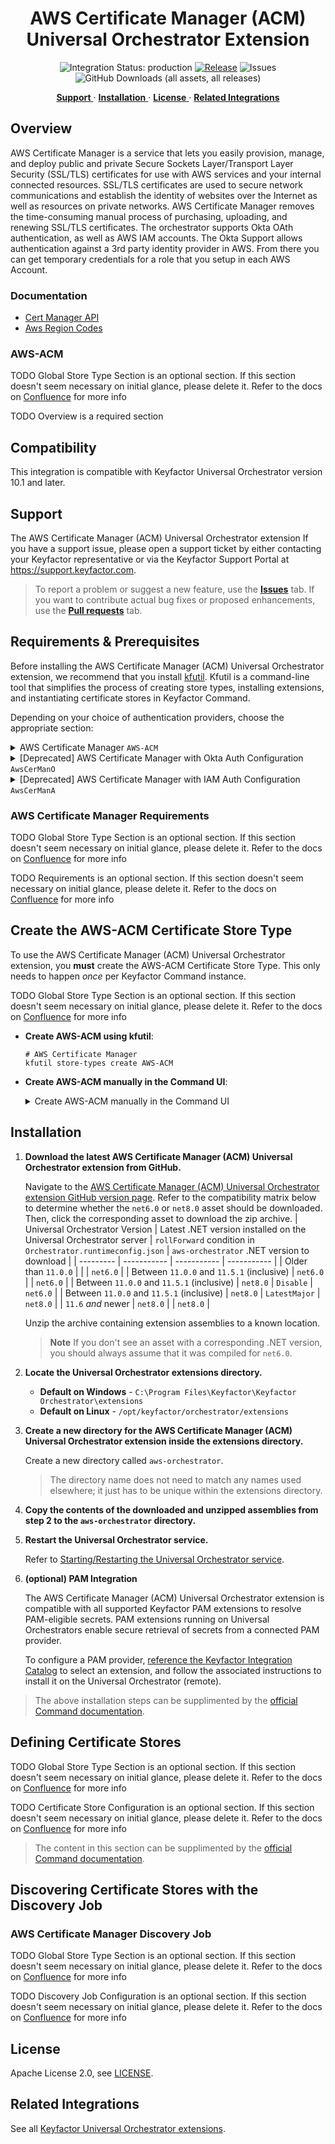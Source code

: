 <h1 align="center" style="border-bottom: none">
    AWS Certificate Manager (ACM) Universal Orchestrator Extension
</h1>

<p align="center">
  <!-- Badges -->
<img src="https://img.shields.io/badge/integration_status-production-3D1973?style=flat-square" alt="Integration Status: production" />
<a href="https://github.com/Keyfactor/aws-orchestrator/releases"><img src="https://img.shields.io/github/v/release/Keyfactor/aws-orchestrator?style=flat-square" alt="Release" /></a>
<img src="https://img.shields.io/github/issues/Keyfactor/aws-orchestrator?style=flat-square" alt="Issues" />
<img src="https://img.shields.io/github/downloads/Keyfactor/aws-orchestrator/total?style=flat-square&label=downloads&color=28B905" alt="GitHub Downloads (all assets, all releases)" />
</p>

<p align="center">
  <!-- TOC -->
  <a href="#support">
    <b>Support</b>
  </a>
  ·
  <a href="#installation">
    <b>Installation</b>
  </a>
  ·
  <a href="#license">
    <b>License</b>
  </a>
  ·
  <a href="https://github.com/orgs/Keyfactor/repositories?q=orchestrator">
    <b>Related Integrations</b>
  </a>
</p>

## Overview

AWS Certificate Manager is a service that lets you easily provision, manage, and deploy public and private Secure Sockets Layer/Transport Layer Security (SSL/TLS) certificates for use with AWS services and your internal connected resources. SSL/TLS certificates are used to secure network communications and establish the identity of websites over the Internet as well as resources on private networks. AWS Certificate Manager removes the time-consuming manual process of purchasing, uploading, and renewing SSL/TLS certificates.  The orchestrator supports Okta OAth authentication, as well as AWS IAM accounts. The Okta Support allows authentication against a 3rd party identity provider in AWS.  From there you can get temporary credentials for a role that you setup in each AWS Account.
 
### Documentation

- [Cert Manager API](https://docs.aws.amazon.com/acm/latest/userguide/sdk.html)
- [Aws Region Codes](https://docs.aws.amazon.com/AmazonRDS/latest/UserGuide/Concepts.RegionsAndAvailabilityZones.html)



### AWS-ACM
TODO Global Store Type Section is an optional section. If this section doesn't seem necessary on initial glance, please delete it. Refer to the docs on [Confluence](https://keyfactor.atlassian.net/wiki/x/SAAyHg) for more info


TODO Overview is a required section

## Compatibility

This integration is compatible with Keyfactor Universal Orchestrator version 10.1 and later.

## Support
The AWS Certificate Manager (ACM) Universal Orchestrator extension If you have a support issue, please open a support ticket by either contacting your Keyfactor representative or via the Keyfactor Support Portal at https://support.keyfactor.com. 
 
> To report a problem or suggest a new feature, use the **[Issues](../../issues)** tab. If you want to contribute actual bug fixes or proposed enhancements, use the **[Pull requests](../../pulls)** tab.

## Requirements & Prerequisites

Before installing the AWS Certificate Manager (ACM) Universal Orchestrator extension, we recommend that you install [kfutil](https://github.com/Keyfactor/kfutil). Kfutil is a command-line tool that simplifies the process of creating store types, installing extensions, and instantiating certificate stores in Keyfactor Command.


Depending on your choice of authentication providers, choose the appropriate section:
<details>
<summary>AWS Certificate Manager <code>AWS-ACM</code></summary>

### AWS Setup
Options for authenticating:
1. Okta or other OAuth configuration (refer to `AwsCerManO` below)
2. IAM User Auth configuration (refer to `AwsCerManA` below)
3. EC2 Role Auth or other default method supported by the [AWS SDK](https://docs.aws.amazon.com/sdk-for-net/v3/developer-guide/creds-assign.html)

As one option for #3, to set up Role Auth for an EC2 instance, follow the steps below. Note, this applies specifically __when the orchestrator is running `ACM-AWS` inside of an EC2 instance__. When the option to assume an EC2 role is selected, the Account ID and Role will be assumed using the default credentials supplied in the EC2 instance via the AWS SDK.
1. Assign or note the existing IAM Role assigned to the EC2 instance running
2. Make sure that role has access to ACM
3. When configuring the `AWS-ACM` store, do not select either IAM or OAuth methods in the store's settings. This will make it use the AWS SDK to lookup EC2 credentials.

</details>

<details>
<summary>[Deprecated] AWS Certificate Manager with Okta Auth Configuration <code>AwsCerManO</code></summary>

### AWS Setup
1. A 3rd party [identity provider](https://docs.aws.amazon.com/IAM/latest/UserGuide/id_roles_providers_create_oidc.html) similar to [this](/Images/AWSIdentityProvider.gif) needs to be setup in AWS for each account.
2. An Aws [Role](https://docs.aws.amazon.com/IAM/latest/UserGuide/id_roles_create_for-user.html) similar to [this](/Images/AWSRole1.gif) needs Added for each AWS account.
3. Ensure the [trust relationship](https://docs.aws.amazon.com/directoryservice/latest/admin-guide/edit_trust.html) is setup for that role.  Should  look like [this](/Images/AWSRole2.gif).

### OKTA Setup
1. Ensure your Authorization Server Is Setup in OKTA.  Here is a [sample](/Images/OktaSampleAuthorizationServer.gif).
2. Ensure the appropriate scopes are setup in Okta.  Here is a [sample](/Images/OktaSampleAuthorizationServer-scopes.gif).
3. Setup an Okta App with similar settings to [this](/Images/OktaApp1.gif) and [this](/Images/OktaApp2.gif).

</details>

<details>
<summary>[Deprecated] AWS Certificate Manager with IAM Auth Configuration <code>AwsCerManA</code></summary>

### AWS Setup
1. An Aws [Role](https://docs.aws.amazon.com/IAM/latest/UserGuide/id_roles_create_for-user.html) Needs Added for the permissions you want to grant, see [sample](/Images/AWSRole1.gif).
2. A [Trust Relationship](https://docs.aws.amazon.com/directoryservice/latest/admin-guide/edit_trust.html) is setup for that role.  Should look like something like [this](/Images/AssumeRoleTrust.gif).
3. AWS does not support programmatic access for AWS SSO accounts. The account used here must be a [standard AWS IAM User](/Images/UserAccount.gif) with an Access Key credential type.

</details>

### AWS Certificate Manager Requirements
TODO Global Store Type Section is an optional section. If this section doesn't seem necessary on initial glance, please delete it. Refer to the docs on [Confluence](https://keyfactor.atlassian.net/wiki/x/SAAyHg) for more info


TODO Requirements is an optional section. If this section doesn't seem necessary on initial glance, please delete it. Refer to the docs on [Confluence](https://keyfactor.atlassian.net/wiki/x/SAAyHg) for more info




## Create the AWS-ACM Certificate Store Type

To use the AWS Certificate Manager (ACM) Universal Orchestrator extension, you **must** create the AWS-ACM Certificate Store Type. This only needs to happen _once_ per Keyfactor Command instance.


TODO Global Store Type Section is an optional section. If this section doesn't seem necessary on initial glance, please delete it. Refer to the docs on [Confluence](https://keyfactor.atlassian.net/wiki/x/SAAyHg) for more info


* **Create AWS-ACM using kfutil**:

    ```shell
    # AWS Certificate Manager
    kfutil store-types create AWS-ACM
    ```

* **Create AWS-ACM manually in the Command UI**:
    <details><summary>Create AWS-ACM manually in the Command UI</summary>

    Create a store type called `AWS-ACM` with the attributes in the tables below:

    #### Basic Tab
    | Attribute | Value | Description |
    | --------- | ----- | ----- |
    | Name | AWS Certificate Manager | Display name for the store type (may be customized) |
    | Short Name | AWS-ACM | Short display name for the store type |
    | Capability | AWS-ACM | Store type name orchestrator will register with. Check the box to allow entry of value |
    | Supports Add | ✅ Checked | Check the box. Indicates that the Store Type supports Management Add |
    | Supports Remove | ✅ Checked | Check the box. Indicates that the Store Type supports Management Remove |
    | Supports Discovery | 🔲 Unchecked |  Indicates that the Store Type supports Discovery |
    | Supports Reenrollment | 🔲 Unchecked |  Indicates that the Store Type supports Reenrollment |
    | Supports Create | 🔲 Unchecked |  Indicates that the Store Type supports store creation |
    | Needs Server | ✅ Checked | Determines if a target server name is required when creating store |
    | Blueprint Allowed | ✅ Checked | Determines if store type may be included in an Orchestrator blueprint |
    | Uses PowerShell | 🔲 Unchecked | Determines if underlying implementation is PowerShell |
    | Requires Store Password | 🔲 Unchecked | Enables users to optionally specify a store password when defining a Certificate Store. |
    | Supports Entry Password | 🔲 Unchecked | Determines if an individual entry within a store can have a password. |

    The Basic tab should look like this:

    ![AWS-ACM Basic Tab](docsource/images/AWS-ACM-basic-store-type-dialog.png)

    #### Advanced Tab
    | Attribute | Value | Description |
    | --------- | ----- | ----- |
    | Supports Custom Alias | Optional | Determines if an individual entry within a store can have a custom Alias. |
    | Private Key Handling | Required | This determines if Keyfactor can send the private key associated with a certificate to the store. Required because IIS certificates without private keys would be invalid. |
    | PFX Password Style | Default | 'Default' - PFX password is randomly generated, 'Custom' - PFX password may be specified when the enrollment job is created (Requires the Allow Custom Password application setting to be enabled.) |

    The Advanced tab should look like this:

    ![AWS-ACM Advanced Tab](docsource/images/AWS-ACM-advanced-store-type-dialog.png)

    > For Keyfactor **Command versions 24.4 and later**, a Certificate Format dropdown is available with PFX and PEM options. Ensure that **PFX** is selected, as this determines the format of new and renewed certificates sent to the Orchestrator during a Management job. Currently, all Keyfactor-supported Orchestrator extensions support only PFX.

    #### Custom Fields Tab
    Custom fields operate at the certificate store level and are used to control how the orchestrator connects to the remote target server containing the certificate store to be managed. The following custom fields should be added to the store type:

    | Name | Display Name | Description | Type | Default Value/Options | Required |
    | ---- | ------------ | ---- | --------------------- | -------- | ----------- |
    | UseEC2AssumeRole | Assume new Account / Role in EC2 | A switch to enable the store to assume a new Account ID and Role when using EC2 credentials | Bool | false | ✅ Checked |
    | UseOAuth | Use OAuth 2.0 Provider | A switch to enable the store to use an OAuth provider workflow to authenticate with AWS ACM | Bool | false | ✅ Checked |
    | UseIAM | Use IAM User Auth | A switch to enable the store to use IAM User auth to assume a role when authenticating with AWS ACM | Bool | false | ✅ Checked |
    | EC2AssumeRole | AWS Role to Assume (EC2) | The AWS Role to assume using the EC2 instance credentials | String |  | 🔲 Unchecked |
    | OAuthScope | OAuth Scope | This is the OAuth Scope needed for Okta OAuth, defined in Okta | String |  | 🔲 Unchecked |
    | OAuthGrantType | OAuth Grant Type | In OAuth 2.0, the term �grant type� refers to the way an application gets an access token. In Okta this is `client_credentials` | String | client_credentials | 🔲 Unchecked |
    | OAuthUrl | OAuth Url | An optional parameter sts:ExternalId to pass with Assume Role calls | String | https://***/oauth2/default/v1/token | 🔲 Unchecked |
    | IAMAssumeRole | AWS Role to Assume (IAM) | The AWS Role to assume as the IAM User. | String |  | 🔲 Unchecked |
    | OAuthAssumeRole | AWS Role to Assume (OAuth) | The AWS Role to assume after getting an OAuth token. | String |  | 🔲 Unchecked |
    | ExternalId | sts:ExternalId | An optional parameter sts:ExternalId to pass with Assume Role calls | String |  | 🔲 Unchecked |
    | ServerUsername | Server Username | The AWS Access Key for an IAM User or Client ID for OAuth. Depends on Auth method in use. | Secret |  | 🔲 Unchecked |
    | ServerPassword | Server Password | The AWS Access Secret for an IAM User or Client Secret for OAuth. Depends on Auth method in use. | Secret |  | 🔲 Unchecked |

    The Custom Fields tab should look like this:

    ![AWS-ACM Custom Fields Tab](docsource/images/AWS-ACM-custom-fields-store-type-dialog.png)



    #### Entry Parameters Tab

    | Name | Display Name | Description | Type | Default Value | Entry has a private key | Adding an entry | Removing an entry | Reenrolling an entry |
    | ---- | ------------ | ---- | ------------- | ----------------------- | ---------------- | ----------------- | ------------------- | ----------- |
    | AWS Region | AWS Region | When adding, this is the Region that the Certificate will be added to | String |  | 🔲 Unchecked | ✅ Checked | 🔲 Unchecked | 🔲 Unchecked |
    | ACM Tags | ACM Tags | The ACM tags that should be assigned to the certificate.  Multiple name/value pairs may be entered in the format of `Name1=Value1,Name2=Value2,...,NameN=ValueN` | String |  | 🔲 Unchecked | 🔲 Unchecked | 🔲 Unchecked | 🔲 Unchecked |

    The Entry Parameters tab should look like this:

    ![AWS-ACM Entry Parameters Tab](docsource/images/AWS-ACM-entry-parameters-store-type-dialog.png)



    </details>

## Installation

1. **Download the latest AWS Certificate Manager (ACM) Universal Orchestrator extension from GitHub.** 

    Navigate to the [AWS Certificate Manager (ACM) Universal Orchestrator extension GitHub version page](https://github.com/Keyfactor/aws-orchestrator/releases/latest). Refer to the compatibility matrix below to determine whether the `net6.0` or `net8.0` asset should be downloaded. Then, click the corresponding asset to download the zip archive.
    | Universal Orchestrator Version | Latest .NET version installed on the Universal Orchestrator server | `rollForward` condition in `Orchestrator.runtimeconfig.json` | `aws-orchestrator` .NET version to download |
    | --------- | ----------- | ----------- | ----------- |
    | Older than `11.0.0` | | | `net6.0` |
    | Between `11.0.0` and `11.5.1` (inclusive) | `net6.0` | | `net6.0` | 
    | Between `11.0.0` and `11.5.1` (inclusive) | `net8.0` | `Disable` | `net6.0` | 
    | Between `11.0.0` and `11.5.1` (inclusive) | `net8.0` | `LatestMajor` | `net8.0` | 
    | `11.6` _and_ newer | `net8.0` | | `net8.0` |

    Unzip the archive containing extension assemblies to a known location.

    > **Note** If you don't see an asset with a corresponding .NET version, you should always assume that it was compiled for `net6.0`.

2. **Locate the Universal Orchestrator extensions directory.**

    * **Default on Windows** - `C:\Program Files\Keyfactor\Keyfactor Orchestrator\extensions`
    * **Default on Linux** - `/opt/keyfactor/orchestrator/extensions`
    
3. **Create a new directory for the AWS Certificate Manager (ACM) Universal Orchestrator extension inside the extensions directory.**
        
    Create a new directory called `aws-orchestrator`.
    > The directory name does not need to match any names used elsewhere; it just has to be unique within the extensions directory.

4. **Copy the contents of the downloaded and unzipped assemblies from __step 2__ to the `aws-orchestrator` directory.**

5. **Restart the Universal Orchestrator service.**

    Refer to [Starting/Restarting the Universal Orchestrator service](https://software.keyfactor.com/Core-OnPrem/Current/Content/InstallingAgents/NetCoreOrchestrator/StarttheService.htm).


6. **(optional) PAM Integration** 

    The AWS Certificate Manager (ACM) Universal Orchestrator extension is compatible with all supported Keyfactor PAM extensions to resolve PAM-eligible secrets. PAM extensions running on Universal Orchestrators enable secure retrieval of secrets from a connected PAM provider.

    To configure a PAM provider, [reference the Keyfactor Integration Catalog](https://keyfactor.github.io/integrations-catalog/content/pam) to select an extension, and follow the associated instructions to install it on the Universal Orchestrator (remote).


> The above installation steps can be supplimented by the [official Command documentation](https://software.keyfactor.com/Core-OnPrem/Current/Content/InstallingAgents/NetCoreOrchestrator/CustomExtensions.htm?Highlight=extensions).



## Defining Certificate Stores


TODO Global Store Type Section is an optional section. If this section doesn't seem necessary on initial glance, please delete it. Refer to the docs on [Confluence](https://keyfactor.atlassian.net/wiki/x/SAAyHg) for more info

TODO Certificate Store Configuration is an optional section. If this section doesn't seem necessary on initial glance, please delete it. Refer to the docs on [Confluence](https://keyfactor.atlassian.net/wiki/x/SAAyHg) for more info



> The content in this section can be supplimented by the [official Command documentation](https://software.keyfactor.com/Core-OnPrem/Current/Content/ReferenceGuide/Certificate%20Stores.htm?Highlight=certificate%20store).


## Discovering Certificate Stores with the Discovery Job

### AWS Certificate Manager Discovery Job
TODO Global Store Type Section is an optional section. If this section doesn't seem necessary on initial glance, please delete it. Refer to the docs on [Confluence](https://keyfactor.atlassian.net/wiki/x/SAAyHg) for more info


TODO Discovery Job Configuration is an optional section. If this section doesn't seem necessary on initial glance, please delete it. Refer to the docs on [Confluence](https://keyfactor.atlassian.net/wiki/x/SAAyHg) for more info




## License

Apache License 2.0, see [LICENSE](LICENSE).

## Related Integrations

See all [Keyfactor Universal Orchestrator extensions](https://github.com/orgs/Keyfactor/repositories?q=orchestrator).